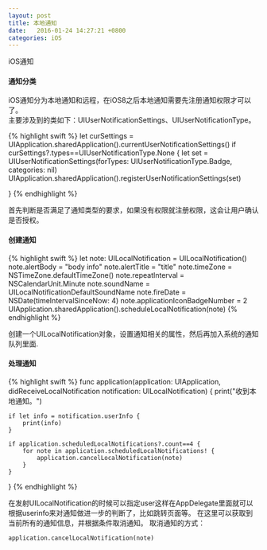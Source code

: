```yaml
---
layout: post
title: 本地通知
date:   2016-01-24 14:27:21 +0800
categories: iOS
---
```


iOS通知
<!--more-->

#### 通知分类

iOS通知分为本地通知和远程，在iOS8之后本地通知需要先注册通知权限才可以了。  
主要涉及到的类如下：UIUserNotificationSettings、UIUserNotificationType。

{% highlight swift %}
let curSettings = UIApplication.sharedApplication().currentUserNotificationSettings()
if curSettings?.types==UIUserNotificationType.None {
    let set = UIUserNotificationSettings(forTypes: UIUserNotificationType.Badge, categories: nil)
    UIApplication.sharedApplication().registerUserNotificationSettings(set)

}
{% endhighlight %}


首先判断是否满足了通知类型的要求，如果没有权限就注册权限，这会让用户确认是否授权。

#### 创建通知

{% highlight swift %}
let note: UILocalNotification = UILocalNotification()
note.alertBody = "body info"
note.alertTitle = "title"
note.timeZone = NSTimeZone.defaultTimeZone()
note.repeatInterval = NSCalendarUnit.Minute
note.soundName = UILocalNotificationDefaultSoundName
note.fireDate = NSDate(timeIntervalSinceNow: 4)
note.applicationIconBadgeNumber = 2
UIApplication.sharedApplication().scheduleLocalNotification(note)
{% endhighlight %}

创建一个UILocalNotification对象，设置通知相关的属性，然后再加入系统的通知队列里面.

#### 处理通知

{% highlight swift %}
func application(application: UIApplication, didReceiveLocalNotification notification: UILocalNotification) {
    print("收到本地通知。")

    if let info = notification.userInfo {
        print(info)
    }

    if application.scheduledLocalNotifications?.count==4 {
        for note in application.scheduledLocalNotifications! {
            application.cancelLocalNotification(note)
        }
    }

}
{% endhighlight %}

在发射UILocalNotification的时候可以指定user这样在AppDelegate里面就可以根据userinfo来对通知做进一步的判断了，比如跳转页面等。
在这里可以获取到当前所有的通知信息，并根据条件取消通知。
取消通知的方式：

	application.cancelLocalNotification(note)
